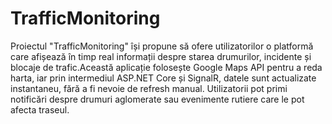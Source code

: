 # TrafficMonitoring

Proiectul "TrafficMonitoring" își propune să ofere utilizatorilor o platformă care afișează în timp real informații despre starea drumurilor, incidente și blocaje de trafic.Această aplicație folosește Google Maps API pentru a reda harta, iar prin intermediul ASP.NET Core și SignalR, datele sunt actualizate instantaneu, fără a fi nevoie de refresh manual. Utilizatorii pot primi notificări despre drumuri aglomerate sau evenimente rutiere care le pot afecta traseul.
